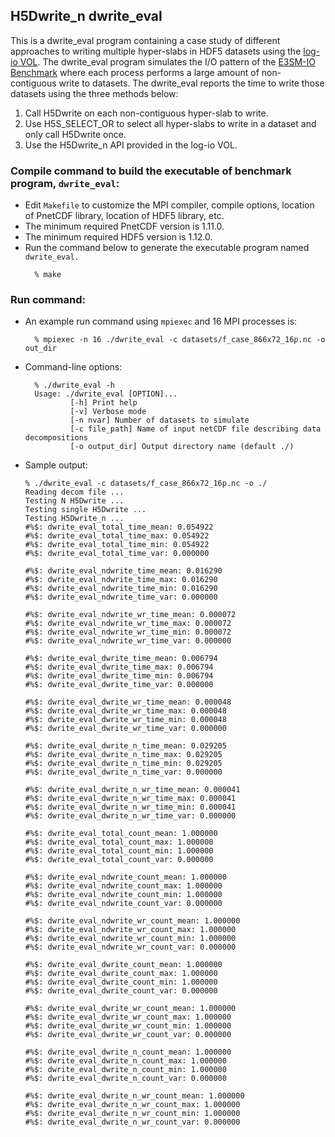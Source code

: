 ## H5Dwrite_n dwrite_eval

This is a dwrite_eval program containing a case study of different approaches 
to writing multiple hyper-slabs in HDF5 datasets using the 
[log-io VOL](https://github.com/DataLib-ECP/log_io_vol).
The dwrite_eval program simulates the I/O pattern of the 
[E3SM-IO Benchmark](https://github.com/Parallel-NetCDF/E3SM-IO) where 
each process performs a large amount of non-contiguous write to datasets.
The dwrite_eval reports the time to write those datasets using the three 
methods below:
  1. Call H5Dwrite on each non-contiguous hyper-slab to write.
  2. Use H5S_SELECT_OR to select all hyper-slabs to write in a dataset 
     and only call H5Dwrite once.
  3. Use the H5Dwrite_n API provided in the log-io VOL.

### Compile command to build the executable of benchmark program, `dwrite_eval`:
* Edit `Makefile` to customize the MPI compiler, compile options, location of
  PnetCDF library, location of HDF5 library, etc.
* The minimum required PnetCDF version is 1.11.0.
* The minimum required HDF5 version is 1.12.0.
* Run the command below to generate the executable program named `dwrite_eval.`
  ```
    % make 
  ```

### Run command:
* An example run command using `mpiexec` and 16 MPI processes is:
  ```
    % mpiexec -n 16 ./dwrite_eval -c datasets/f_case_866x72_16p.nc -o out_dir
  ```
* Command-line options:
  ```
    % ./dwrite_eval -h
    Usage: ./dwrite_eval [OPTION]...
            [-h] Print help
            [-v] Verbose mode
            [-n nvar] Number of datasets to simulate
            [-c file_path] Name of input netCDF file describing data decompositions
            [-o output_dir] Output directory name (default ./)
  ```
* Sample output:
  ```
  % ./dwrite_eval -c datasets/f_case_866x72_16p.nc -o ./
  Reading decom file ...
  Testing N H5Dwrite ...
  Testing single H5Dwrite ...
  Testing H5Dwrite_n ...
  #%$: dwrite_eval_total_time_mean: 0.054922
  #%$: dwrite_eval_total_time_max: 0.054922
  #%$: dwrite_eval_total_time_min: 0.054922
  #%$: dwrite_eval_total_time_var: 0.000000

  #%$: dwrite_eval_ndwrite_time_mean: 0.016290
  #%$: dwrite_eval_ndwrite_time_max: 0.016290
  #%$: dwrite_eval_ndwrite_time_min: 0.016290
  #%$: dwrite_eval_ndwrite_time_var: 0.000000

  #%$: dwrite_eval_ndwrite_wr_time_mean: 0.000072
  #%$: dwrite_eval_ndwrite_wr_time_max: 0.000072
  #%$: dwrite_eval_ndwrite_wr_time_min: 0.000072
  #%$: dwrite_eval_ndwrite_wr_time_var: 0.000000

  #%$: dwrite_eval_dwrite_time_mean: 0.006794
  #%$: dwrite_eval_dwrite_time_max: 0.006794
  #%$: dwrite_eval_dwrite_time_min: 0.006794
  #%$: dwrite_eval_dwrite_time_var: 0.000000

  #%$: dwrite_eval_dwrite_wr_time_mean: 0.000048
  #%$: dwrite_eval_dwrite_wr_time_max: 0.000048
  #%$: dwrite_eval_dwrite_wr_time_min: 0.000048
  #%$: dwrite_eval_dwrite_wr_time_var: 0.000000

  #%$: dwrite_eval_dwrite_n_time_mean: 0.029205
  #%$: dwrite_eval_dwrite_n_time_max: 0.029205
  #%$: dwrite_eval_dwrite_n_time_min: 0.029205
  #%$: dwrite_eval_dwrite_n_time_var: 0.000000

  #%$: dwrite_eval_dwrite_n_wr_time_mean: 0.000041
  #%$: dwrite_eval_dwrite_n_wr_time_max: 0.000041
  #%$: dwrite_eval_dwrite_n_wr_time_min: 0.000041
  #%$: dwrite_eval_dwrite_n_wr_time_var: 0.000000

  #%$: dwrite_eval_total_count_mean: 1.000000
  #%$: dwrite_eval_total_count_max: 1.000000
  #%$: dwrite_eval_total_count_min: 1.000000
  #%$: dwrite_eval_total_count_var: 0.000000

  #%$: dwrite_eval_ndwrite_count_mean: 1.000000
  #%$: dwrite_eval_ndwrite_count_max: 1.000000
  #%$: dwrite_eval_ndwrite_count_min: 1.000000
  #%$: dwrite_eval_ndwrite_count_var: 0.000000

  #%$: dwrite_eval_ndwrite_wr_count_mean: 1.000000
  #%$: dwrite_eval_ndwrite_wr_count_max: 1.000000
  #%$: dwrite_eval_ndwrite_wr_count_min: 1.000000
  #%$: dwrite_eval_ndwrite_wr_count_var: 0.000000

  #%$: dwrite_eval_dwrite_count_mean: 1.000000
  #%$: dwrite_eval_dwrite_count_max: 1.000000
  #%$: dwrite_eval_dwrite_count_min: 1.000000
  #%$: dwrite_eval_dwrite_count_var: 0.000000

  #%$: dwrite_eval_dwrite_wr_count_mean: 1.000000
  #%$: dwrite_eval_dwrite_wr_count_max: 1.000000
  #%$: dwrite_eval_dwrite_wr_count_min: 1.000000
  #%$: dwrite_eval_dwrite_wr_count_var: 0.000000

  #%$: dwrite_eval_dwrite_n_count_mean: 1.000000
  #%$: dwrite_eval_dwrite_n_count_max: 1.000000
  #%$: dwrite_eval_dwrite_n_count_min: 1.000000
  #%$: dwrite_eval_dwrite_n_count_var: 0.000000

  #%$: dwrite_eval_dwrite_n_wr_count_mean: 1.000000
  #%$: dwrite_eval_dwrite_n_wr_count_max: 1.000000
  #%$: dwrite_eval_dwrite_n_wr_count_min: 1.000000
  #%$: dwrite_eval_dwrite_n_wr_count_var: 0.000000
  ```
